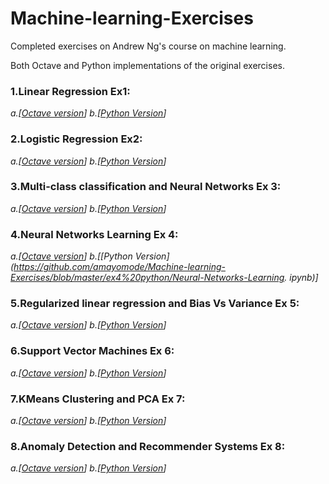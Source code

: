 # Machine-learning-Exercises
Completed exercises on Andrew Ng's course on machine learning.

Both Octave and Python implementations of the original exercises.

### 1.Linear Regression Ex1: 

   *a.[[Octave version](https://github.com/amayomode/Machine-learning-Exercises/tree/master/ex1)]* 
   *b.[[Python Version](https://github.com/amayomode/Machine-learning-Exercises/blob/master/ex1%20python/Linear%20Regression.ipynb)]*

### 2.Logistic Regression Ex2:

   *a.[[Octave version](https://github.com/amayomode/Machine-learning-Exercises/tree/master/ex2)]
   b.[[Python Version](https://github.com/amayomode/Machine-learning-Exercises/blob/master/ex2%20python/Logistic%20Regression.ipynb)]*

### 3.Multi-class classification and Neural Networks Ex 3:

   *a.[[Octave version](https://github.com/amayomode/Machine-learning-Exercises/tree/master/ex3)]
   b.[[Python Version](https://github.com/amayomode/Machine-learning-Exercises/blob/master/ex3%20python/Multi-class%20classification%20and%20Neural%20networks.ipynb)]*

### 4.Neural Networks Learning Ex 4:

   *a.[[Octave version](https://github.com/amayomode/Machine-learning-Exercises/tree/master/ex4)]
   b.[[Python Version](https://github.com/amayomode/Machine-learning-Exercises/blob/master/ex4%20python/Neural-Networks-Learning. ipynb)]*

### 5.Regularized linear regression and Bias Vs Variance Ex 5:

   *a.[[Octave version](https://github.com/amayomode/Machine-learning-Exercises/tree/master/ex5)]
   b.[[Python Version](https://github.com/amayomode/Machine-learning-Exercises/blob/master/ex5%20python/Regularized-Linear-Regression-BiasVsVariance.ipynb)]*

### 6.Support Vector Machines Ex 6:

   *a.[[Octave version](https://github.com/amayomode/Machine-learning-Exercises/tree/master/ex6)]
   b.[[Python Version](https://github.com/amayomode/Machine-learning-Exercises/blob/master/ex6%20python/SupportVectorMachine.ipynb)]*

### 7.KMeans Clustering and PCA Ex 7:

   *a.[[Octave version](https://github.com/amayomode/Machine-learning-Exercises/tree/master/ex7)]
   b.[[Python Version](https://github.com/amayomode/Machine-learning-Exercises/blob/master/ex7%20python/KmeansAndPCA.ipynb)]*

### 8.Anomaly Detection and Recommender Systems Ex 8:

   *a.[[Octave version](https://github.com/amayomode/Machine-learning-Exercises/tree/master/ex8)]
   b.[[Python Version](https://github.com/amayomode/Machine-learning-Exercises/blob/master/ex8%20python/Anomaly%20Detection%20and%20Recommender%20Systems.ipynb)]*
